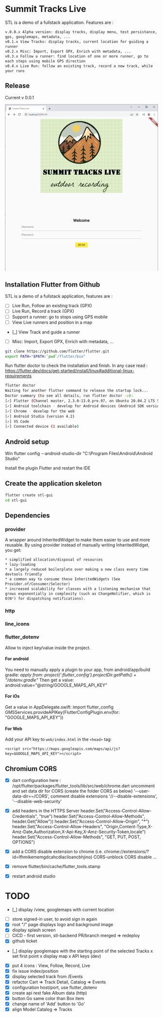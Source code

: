 # Summit Tracks Live

STL is a demo of a fullstack application.
Features are :

    v.0.0.x Alpha version: display tracks, display menu, test persistance, gps, googlemaps, metadata, ...
    v0.1.x View Tracks: display tracks, current location for guiding a runner
    v0.2.x Misc: Import, Export GPX, Enrich with metadata, ...
    v0.3.x Follow a runner: find location of one or more runner, go to each steps using mobile GPS direction
    v0.4.x Live Run: follow an existing track, record a new track, while your runs

## Release

Current v 0.0.1

![](images/summit-tracks-live-3.png)

## Installation Flutter from Github
STL is a demo of a fullstack application, features are :
- [ ] Live Run, Follow an existing track (GPX)
- [ ] Live Run, Record a track (GPX)
- [ ] Support a runner: go to stops using GPS mobile
- [ ] View Live runners and position in a map
- [_] View Track and guide a runner
- [ ] Misc: Import, Export GPX, Enrich with metadata, ...

````bash
git clone https://github.com/flutter/flutter.git
export PATH="$PATH:`pwd`/flutter/bin"
````

Run flutter doctor to check the installation and finish. In any case read : https://flutter.dev/docs/get-started/install/linux#additional-linux-requirements

````sh
flutter doctor
Waiting for another flutter command to release the startup lock...
Doctor summary (to see all details, run flutter doctor -v):
[✓] Flutter (Channel master, 2.3.0-13.0.pre.97, on Ubuntu 20.04.2 LTS 5.8.0-53-generic, locale en_US.UTF-8)
[✓] Android toolchain - develop for Android devices (Android SDK version 30.0.3)
[✓] Chrome - develop for the web
[✓] Android Studio (version 4.2)
[✓] VS Code
[✓] Connected device (1 available)
````

## Android setup

Win
flutter config --android-studio-dir "C:\Program Files\Android\Android Studio"

Install the plugin Flutter and restart the IDE 

## Create the application skeleton
````bash
flutter create stl-gui
cd stl-gui
````

## Dependencies
### provider
A wrapper around InheritedWidget to make them easier to use and more reusable. By using provider instead of manually writing InheritedWidget, you get:

    * simplified allocation/disposal of resources
    * lazy-loading
    * a largely reduced boilerplate over making a new class every time
    devtools friendly
    * a common way to consume these InheritedWidgets (See Provider.of/Consumer/Selector)
    * increased scalability for classes with a listening mechanism that grows exponentially in complexity (such as ChangeNotifier, which is O(N²) for dispatching notifications).

### http
### line_icons
### flutter_dotenv
Allow to inject key/value inside the project.

#### For android
You need to manually apply a plugin to your app, from android/app/build gradle:
 *apply from: project(':flutter_config').projectDir.getPath() + "/dotenv.gradle"*
Then get a value:
    android:value="@string/GOOGLE_MAPS_API_KEY"

#### For iOs
Get a value in AppDelegate.swift:
    import flutter_config
    GMSServices.provideAPIKey(FlutterConfigPlugin.env(for: "GOOGLE_MAPS_API_KEY"))

#### For Web
Add your API key to `web/index.html` in the `<head>` tag:
```
<script src="https://maps.googleapis.com/maps/api/js?key=$GOOGLE_MAPS_API_KEY"></script>
```

## Chromium CORS
- [x] dart configuration here : /opt/flutter/packages/flutter_tools/lib/src/web/chrome.dart
uncomment and set data dir for CORS (create the folder CORS as below)
   '--user-data-dir=~/CORS',
comment disable extensions
   '//--disable-extensions',
   '--disable-web-security'

- [x] add headers in the HTTPS Server
  header.Set("Access-Control-Allow-Credentials", "true")
  header.Set("Access-Control-Allow-Methods", header.Get("Allow"))
  header.Set("Access-Control-Allow-Origin", "*")
  header.Set("Access-Control-Allow-Headers", "Origin,Content-Type,X-Amz-Date,Authorization,X-Api-Key,X-Amz-Security-Token,locale")
  header.Set("Access-Control-Allow-Methods", "GET, PUT, POST, OPTIONS")

- [x] add a CORS disable extension to chrome (i.e. chrome://extensions/?id=lfhmikememgdcahcdlaciloancbhjino)
  CORS-unblock
  CORS disable
  ...
- [x] remove  flutter/bin/cache/flutter_tools.stamp
- [x] restart android studio

# TODO
- [_] display /view, googlemaps with current location
- [ ] store signed-in user, to avoid sign in again
- [x] root "/" page displays logo and background image
- [x] display splash screen
- [ ] CICD - first version, stl-backend PR/branch merged => redeploy
- [x] github ticket 
- [_] display googlemaps with the starting point of the selected Tracks
   x set first point
   x display map
   x API keys (dev)
- [x] put 4 icons : View, Follow, Record, Live
- [x] fix issue index/position
- [x] display selected track from /Events
- [x] refactor Cart => Track Detail, Catalog => Events
- [x] configuration host/port, use flutter_dotenv
- [x] create api rest fake Album data (http)
- [x] button Go same color than Box item
- [x] change name of 'Add' button to 'Go'
- [x] align Model Catalog => Tracks

